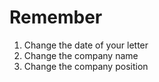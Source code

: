 # Remember

1) Change the date of your letter
2) Change the company name
3) Change the company position
